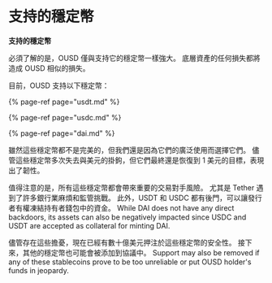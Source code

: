 # 支持的穩定幣

**支持的穩定幣**

必須了解的是，OUSD 僅與支持它的穩定幣一樣強大。 底層資產的任何損失都將造成 OUSD 相似的損失。

目前，OUSD 支持以下穩定幣：

{% page-ref page="usdt.md" %}

{% page-ref page="usdc.md" %}

{% page-ref page="dai.md" %}

雖然這些穩定幣都不是完美的，但我們還是因為它們的廣泛使用而選擇它們。 儘管這些穩定幣多次失去與美元的掛鉤，但它們最終還是恢復到 1 美元的目標，表現出了韌性。

值得注意的是，所有這些穩定幣都會帶來重要的交易對手風險。 尤其是 Tether 遇到了許多銀行業麻煩和監管挑戰。 此外，USDT 和 USDC 都有後門，可以讓發行者有權凍結持有者錢包中的資金。 While DAI does not have any direct backdoors, its assets can also be negatively impacted since USDC and USDT are accepted as collateral for minting DAI.

儘管存在這些擔憂，現在已經有數十億美元押注於這些穩定幣的安全性。 接下來，其他的穩定幣也可能會被添加到協議中。 Support may also be removed if any of these stablecoins prove to be too unreliable or put OUSD holder's funds in jeopardy. 

